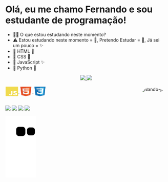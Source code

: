 # Olá, eu me chamo Fernando e sou estudante de programação!

- 🤔💭 O que estou estudando neste momento?  
- ⚠️ Estou estudando neste momento = 👑, Pretendo Estudar = 🛒, Já sei um pouco = ✨
- 🕋 HTML 👑
- 🕋 CSS  👑
- 🕋 JavaScript  ✨
- 🕋 Python  🛒

<div align="center">
  <a href="https://github.com/Nando006">
  <img height="180em" src="https://github-readme-stats.vercel.app/api?username=Nando006&show_icons=true&theme=dracula&include_all_commits=true&count_private=true"/>
  <img height="180em" src="https://github-readme-stats.vercel.app/api/top-langs/?username=Nando006&layout=compact&langs_count=7&theme=dracula"/>
</div>
  <div style="display: inline_block"><br>
  <img align="center" alt="Nando-Js" height="30" width="40" src="https://raw.githubusercontent.com/devicons/devicon/master/icons/javascript/javascript-plain.svg">
  <img align="center" alt="Nando-HTML" height="30" width="40" src="https://raw.githubusercontent.com/devicons/devicon/master/icons/html5/html5-original.svg">
  <img align="center" alt="Nando-CSS" height="30" width="40" src="https://raw.githubusercontent.com/devicons/devicon/master/icons/css3/css3-original.svg">
  <!--<img align="center" alt="Nando-Python" height="30" width="40" src="https://raw.githubusercontent.com/devicons/devicon/master/icons/python/python-original.svg">-->
  <img align="right" alt="Nando-pic" height="150" style="border-radius:50px;" src="https://cdn.discordapp.com/attachments/1041399868469547191/1056647029201309757/pexels-suzy-hazelwood-1174122.jpg">
</div>
  
  ##
  
  <div> 
  <a href="https://www.youtube.com/channel/UCK4l784679r31XrC66A2XhA" target="_blank" rel="external"><img src="https://img.shields.io/badge/YouTube-FF0000?style=for-the-badge&logo=youtube&logoColor=white" target="_blank" rel="external"></a>
  <a href="https://www.instagram.com/knan000/" target="_blank" rel="external"><img src="https://img.shields.io/badge/-Instagram-%23E4405F?style=for-the-badge&logo=instagram&logoColor=white" target="_blank"></a>
  <a href = "mailto:fsnando.012@gmail.com"><img src="https://img.shields.io/badge/Gmail-D14836?style=for-the-badge&logo=gmail&logoColor=white" target="_blank"></a>
  <a href="https://www.linkedin.com/in/fernando-sergio-a49314245/" target="_blank" rel="external"><img src="https://img.shields.io/badge/-LinkedIn-%230077B5?style=for-the-badge&logo=linkedin&logoColor=white" target="_blank"></a> 
 
  ![Snake animation](https://github.com/Nando006/Nando006/blob/output/github-contribution-grid-snake.svg)
    
</div>

